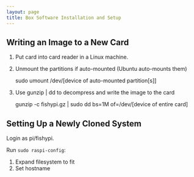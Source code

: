 ```yaml
---
layout: page
title: Box Software Installation and Setup
---
```


## Writing an Image to a New Card

  1) Put card into card reader in a Linux machine.

  2) Unmount the partitions if auto-mounted (Ubuntu auto-mounts them)

       sudo umount /dev/[device of auto-mounted partition[s]]

  3) Use gunzip | dd to decompress and write the image to the card

       gunzip -c fishypi.gz | sudo dd bs=1M of=/dev/[device of entire card]


## Setting Up a Newly Cloned System

Login as pi/fishypi.

Run `sudo raspi-config`:
  1) Expand filesystem to fit
  2) Set hostname

